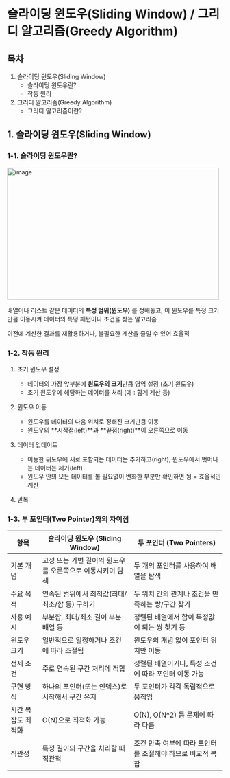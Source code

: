 # 슬라이딩 윈도우(Sliding Window) / 그리디 알고리즘(Greedy Algorithm)

## 목차
1. 슬라이딩 윈도우(Sliding Window)
   - 슬라이딩 윈도우란?
   - 작동 원리
2. 그리디 알고리즘(Greedy Algorithm)
   - 그리디 알고리즘이란?

## 1. 슬라이딩 윈도우(Sliding Window)

### 1-1. 슬라이딩 윈도우란?

<img width="495" height="308" alt="image" src="https://github.com/user-attachments/assets/c6f718e7-447b-4ad9-bc7d-590e7f0749c8" />

배열이나 리스트 같은 데이터의 **특정 범위(윈도우)** 를 정해놓고, 이 윈도우를 특정 크기만큼 이동시켜 데이터의 특덩 패턴이나 조건을 찾는 알고리즘

이전에 계산한 결과를 재활용하거나, 불필요한 계산을 줄일 수 있어 효율적

### 1-2. 작동 원리

1. 초기 윈도우 설정
   - 데이터의 가장 앞부분에 **윈도우의 크기**만큼 영역 설정 (초기 윈도우)
   - 초기 윈도우에 해당하는 데이터를 처리 (예 : 합계 계산 등)

2. 윈도우 이동
   - 윈도우를 데이터의 다음 위치로 정해진 크기만큼 이동
   - 윈도우의 **시작점(left)**과 **끝점(right)**이 오른쪽으로 이동
  
3. 데이터 업데이트
   - 이동한 위도우에 새로 포함되는 데이터는 추가하고(right), 윈도우에서 벗어나는 데이터는 제거(left)
   - 윈도우 안의 모든 데이터를 볼 필요없이 변화한 부분만 확인하면 됨 = 효율적인 계산
  
4. 반복

### 1-3. 투 포인터(Two Pointer)와의 차이점

| 항목             | 슬라이딩 윈도우 (Sliding Window)               | 투 포인터 (Two Pointers)                       |
|------------------|------------------------------------------------|------------------------------------------------|
| 기본 개념         | 고정 또는 가변 길이의 윈도우를 오른쪽으로 이동시키며 탐색 | 두 개의 포인터를 사용하여 배열을 탐색         |
| 주요 목적         | 연속된 범위에서 최적값(최대/최소/합 등) 구하기   | 두 위치 간의 관계나 조건을 만족하는 쌍/구간 찾기 |
| 사용 예시         | 부분합, 최대/최소 길이 부분 배열 등              | 정렬된 배열에서 합이 특정값이 되는 쌍 찾기 등     |
| 윈도우 크기       | 일반적으로 일정하거나 조건에 따라 조절됨         | 윈도우의 개념 없이 포인터 위치만 이동             |
| 전제 조건         | 주로 연속된 구간 처리에 적합                     | 정렬된 배열이거나, 특정 조건에 따라 포인터 이동 가능 |
| 구현 방식         | 하나의 포인터(또는 인덱스)로 시작해서 구간 유지  | 두 포인터가 각각 독립적으로 움직임               |
| 시간 복잡도 최적화 | O(N)으로 최적화 가능                            | O(N), O(N^2) 등 문제에 따라 다름                 |
| 직관성            | 특정 길이의 구간을 처리할 때 직관적              | 조건 만족 여부에 따라 포인터를 조절해야 하므로 비교적 복잡 |


